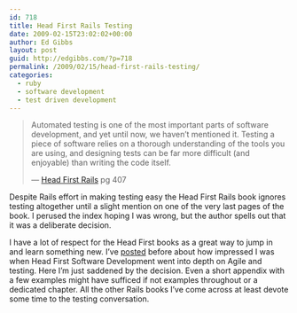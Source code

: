 ```yaml
---
id: 718
title: Head First Rails Testing
date: 2009-02-15T23:02:02+00:00
author: Ed Gibbs
layout: post
guid: http://edgibbs.com/?p=718
permalink: /2009/02/15/head-first-rails-testing/
categories:
  - ruby
  - software development
  - test driven development
---
```

> Automated testing is one of the most important parts of software development, and yet until now, we haven&#8217;t mentioned it. Testing a piece of software relies on a thorough understanding of the tools you are using, and designing tests can be far more difficult (and enjoyable) than writing the code itself.
> 
> &#8212; [Head First Rails](http://www.headfirstlabs.com/books/hfrails/) pg 407 

Despite Rails effort in making testing easy the Head First Rails book ignores testing altogether until a slight mention on one of the very last pages of the book. I perused the index hoping I was wrong, but the author spells out that it was a deliberate decision. 

I have a lot of respect for the Head First books as a great way to jump in and learn something new. I&#8217;ve [posted](http://edgibbs.com/2008/01/07/mainstream-agile-with-xp/) before about how impressed I was when Head First Software Development went into depth on Agile and testing. Here I&#8217;m just saddened by the decision. Even a short appendix with a few examples might have sufficed if not examples throughout or a dedicated chapter. All the other Rails books I&#8217;ve come across at least devote some time to the testing conversation.